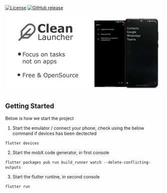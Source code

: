[![License](https://img.shields.io/badge/License-Apache%202.0-blue.svg)](https://opensource.org/licenses/Apache-2.0)
[![GitHub release](https://img.shields.io/github/release/clean-apps/CleanLauncher.svg)](https://github.com/clean-apps/CleanLauncher/releases/latest)

<p align="center">
<img src="https://github.com/clean-apps/CleanLauncher/raw/master/marketing/feature-gh.png?raw=true" width="800"/>
</p>


## Getting Started

Below is how we start the project

1. Start the emulator / connect your phone, check using the below command if devices has been dectected

```
flutter devices
```

2. Start the mobX code generator, in first console

```
flutter packages pub run build_runner watch --delete-conflicting-outputs
```

3. Start the flutter runtine, in second console

```
flutter run
```
